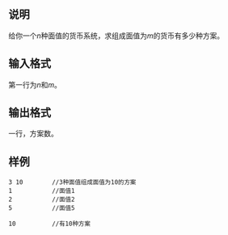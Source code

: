 <h2>说明</h2>

给你一个$n$种面值的货币系统，求组成面值为$m$的货币有多少种方案。
<h2>输入格式</h2>

第一行为$n$和$m$。

<h2>输出格式</h2>

一行，方案数。

<h2>样例</h2>
<pre><code class="language-input1">3 10        //3种面值组成面值为10的方案
1           //面值1
2           //面值2
5           //面值5</code></pre><pre><code class="language-output1">10          //有10种方案</code></pre>
